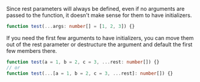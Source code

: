 Since rest parameters will always be defined, even if no arguments are passed to the function, it doesn't make sense for them to have initializers.

```ts
function test(...args: number[] = [1, 2, 3]) {}
```

If you need the first few arguments to have initializers, you can move them out of the rest parameter or destructure the argument and default the first few members there.

```ts
function test(a = 1, b = 2, c = 3, ...rest: number[]) {}
// or
function test(...[a = 1, b = 2, c = 3, ...rest]: number[]) {}
```

